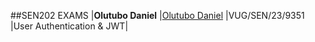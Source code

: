 ##SEN202 EXAMS
|**Olutubo Daniel**	|[Olutubo Daniel](https://github.com/OlutuboDaniel/) |VUG/SEN/23/9351 |User Authentication & JWT|
